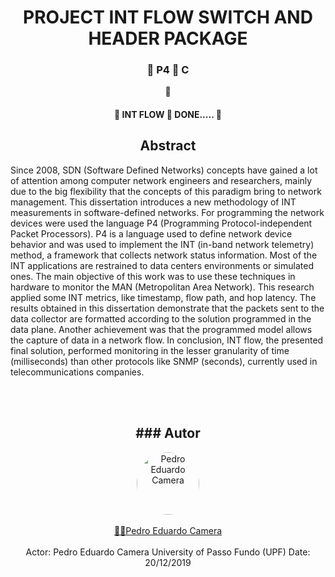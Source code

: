 

<h1 align="center">PROJECT INT FLOW SWITCH AND HEADER PACKAGE</h1>

<h3 align="center">
    🔗 P4    🔗  C
</h3>
<p align="center">🚀 </p>

<h4 align="center"> 
	🚧 INT FLOW 🚀 DONE.....  🚧
</h4>





<h2 align="center">Abstract </h2> 
<p>

Since 2008, SDN (Software Defined Networks) concepts have gained a lot of attention among computer network engineers and researchers, mainly due to the big flexibility that the concepts of this paradigm bring to network management. This dissertation introduces a new methodology of INT measurements in software-defined networks. For programming the network devices were used the language P4 (Programming Protocol-independent Packet Processors). P4 is a language used to define network device behavior and was used to implement the INT (in-band network telemetry) method, a framework that collects network status information. Most of the INT applications are restrained to data centers environments or simulated ones. The main objective of this work was to use these techniques in hardware to monitor the MAN (Metropolitan Area Network). This research applied some INT metrics, like timestamp, flow path, and hop latency. The results obtained in this dissertation demonstrate that the packets sent to the data collector are formatted according to the solution programmed in the data plane. Another achievement was that the programmed model allows the capture of data in a network flow. In conclusion, INT flow, the presented final solution, performed monitoring in the lesser granularity of time (milliseconds) than other protocols like SNMP (seconds), currently used in telecommunications companies.

</p>

<br><br>

<h2 align="center"> ### Autor</h2>

<p align="center">
<a href="https://www.linkedin.com/in/pedro-eduardo-camera/">
 <img style="border-radius: 50%;" src="https://github.com/PedroEduardo68.png" width="100px;" alt="Pedro Eduardo Camera"/><br> 
 </a> 
 <br /> 
 <a href="https://www.linkedin.com/in/pedro-eduardo-camera/" title="Pedro Eduardo Camera">🚀🚀Pedro Eduardo Camera </a><br />
 <br />
Actor: Pedro Eduardo Camera 
University of Passo Fundo (UPF)
Date: 20/12/2019

</p>






